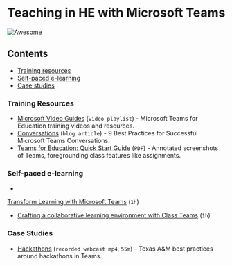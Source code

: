 #  Teaching in HE with Microsoft Teams 
[![Awesome](https://awesome.re/badge.svg)](https://awesome.re)

## Contents

 -  [Training resources](#training)
 -  [Self-paced e-learning](#elearning)
 -  [Case studies](#case-studies)


### Training Resources
  -  [Microsoft Video Guides](https://support.office.com/en-us/article/microsoft-teams-for-education-training-videos-and-resources-926063cd-f5ab-4ded-804c-71fcafce8fdc) (`video playlist`) - Microsoft Teams for Education training videos and resources.
  -  [Conversations](https://www.avepoint.com/blog/microsoft-teams/microsoft-teams-conversations) (`blog article`) - 9 Best Practices for Successful Microsoft Teams Conversations.
  -  [Teams for Education: Quick Start Guide](https://aka.ms/TeamsEDUQuickGuide) (`PDF`) - Annotated screenshots of Teams, foregrounding class features like assignments.

### Self-paced e-learning

  -  
[Transform Learning with Microsoft Teams](https://education.microsoft.com/en-us/course/9c9f5c11/overview) (`1h`)
  -  [Crafting a collaborative learning environment with Class Teams](https://education.microsoft.com/en-us/course/b1e15cfc/overview) (`1h`)

### Case Studies
  -  [Hackathons](https://microsoft.sharepoint.com/teams/MicrosoftTeamsinHigherEducation-UKCohort/Shared%20Documents/Resources/_Invent%20for%20the%20Planet'%20-%20Texas%20A_M%20-%20HowTo%20-%20Lessons%20Learned%20-%20Best%20Practices.mp4) (`recorded webcast mp4`, `55m`) - Texas A&M best practices around hackathons in Teams.
